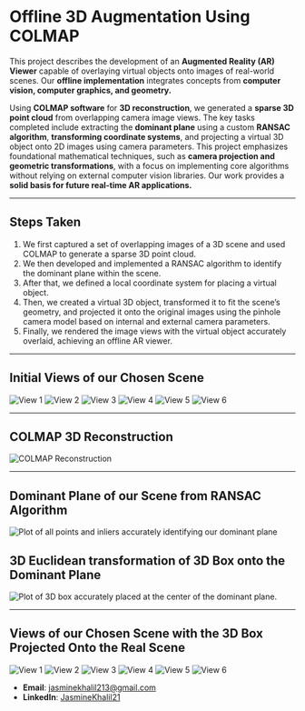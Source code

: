 # Offline 3D Augmentation Using COLMAP

This project describes the development of an **Augmented Reality (AR) Viewer** capable of overlaying virtual objects onto images of real-world scenes. Our **offline implementation** integrates concepts from **computer vision, computer graphics, and geometry.** 

Using **COLMAP software** for **3D reconstruction**, we generated a **sparse 3D point cloud** from overlapping camera image views. The key tasks completed include extracting the **dominant plane** using a custom **RANSAC algorithm**, **transforming coordinate systems**, and projecting a virtual 3D object onto 2D images using camera parameters. This project emphasizes foundational mathematical techniques, such as **camera projection and geometric transformations**, with a focus on implementing core algorithms without relying on external computer vision libraries. Our work provides a **solid basis for future real-time AR applications.**

---

## Steps Taken

1. We first captured a set of overlapping images of a 3D scene and used COLMAP to generate a sparse 3D point cloud. 
2. We then developed and implemented a RANSAC algorithm to identify the dominant plane within the scene.
3. After that, we defined a local coordinate system for placing a virtual object.
4. Then, we created a virtual 3D object, transformed it to fit the scene’s geometry, and projected it onto the original images using the pinhole camera model based on internal and external camera parameters.
5. Finally, we rendered the image
views with the virtual object accurately overlaid, achieving an
offline AR viewer.

---

## Initial Views of our Chosen Scene 

![View 1](https://github.com/Jasminekhalil/3D_Augmentation_COLMAP/blob/main/image1.JPG)
![View 2](https://github.com/Jasminekhalil/3D_Augmentation_COLMAP/blob/main/image2.JPG)
![View 3](https://github.com/Jasminekhalil/3D_Augmentation_COLMAP/blob/main/image3.JPG)
![View 4](https://github.com/Jasminekhalil/3D_Augmentation_COLMAP/blob/main/image4.JPG)
![View 5](https://github.com/Jasminekhalil/3D_Augmentation_COLMAP/blob/main/image5.JPG)
![View 6](https://github.com/Jasminekhalil/3D_Augmentation_COLMAP/blob/main/image6.JPG)

---

## COLMAP 3D Reconstruction

![COLMAP Reconstruction](https://github.com/Jasminekhalil/3D_Augmentation_COLMAP/blob/main/Results/colmapreconstruction.png)

---

## Dominant Plane of our Scene from RANSAC Algorithm

![Plot of all points and inliers accurately identifying our dominant plane](https://github.com/Jasminekhalil/3D_Augmentation_COLMAP/blob/main/Results/dominantplane.png)


## 3D Euclidean transformation of 3D Box onto the Dominant Plane

![Plot of 3D box accurately placed at the center of the dominant plane.](https://github.com/Jasminekhalil/3D_Augmentation_COLMAP/blob/main/Results/3Dscenewithbox.png)

--- 

## Views of our Chosen Scene with the 3D Box Projected Onto the Real Scene

![View 1](https://github.com/Jasminekhalil/3D_Augmentation_COLMAP/blob/main/Results/pinkbox1.png)
![View 2](https://github.com/Jasminekhalil/3D_Augmentation_COLMAP/blob/main/Results/pinkbox2.png)
![View 3](https://github.com/Jasminekhalil/3D_Augmentation_COLMAP/blob/main/Results/pinkbox3.png)
![View 4](https://github.com/Jasminekhalil/3D_Augmentation_COLMAP/blob/main/Results/pinkbox4.png)
![View 5](https://github.com/Jasminekhalil/3D_Augmentation_COLMAP/blob/main/Results/pinkbox5.png)
![View 6](https://github.com/Jasminekhalil/3D_Augmentation_COLMAP/blob/main/Results/pinkbox6.png)

- **Email**: [jasminekhalil213@gmail.com](mailto:jasminekhalil213@gmail.com)  
- **LinkedIn**: [JasmineKhalil21](https://www.linkedin.com/in/jasminekhalil21/)